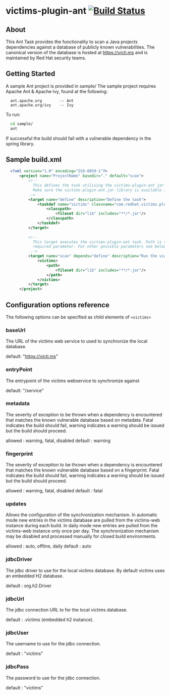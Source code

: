 # victims-plugin-ant [![Build Status](https://travis-ci.org/kgreav/victims-plugin-ant.png)](https://travis-ci.org/kgreav/victims-plugin-ant)

## About

This Ant Task provides the functionality to scan a Java projects dependencies against a database of publicly 
known vulnerabilities. The canonical version of the database is hosted at https://victi.ms and is maintained by
Red Hat security teams.

## Getting Started

A sample Ant project is provided in sample/
The sample project requires Apache Ant & Apache Ivy, found at the following:
```
  ant.apache.org        -- Ant
  ant.apache.org/ivy    -- Ivy
```
To run:
```sh
  cd sample/
  ant
```

If successful the build should fail with a vulnerable dependency in the spring library.

## Sample build.xml
```xml
  <?xml version="1.0" encoding="ISO-8859-1"?>
      <project name="ProjectName" basedir="." default="scan">
          <!-- 
            This defines the task utilising the victims-plugin-ant jar.
            Make sure the victims-plugin-ant.jar library is available in the classpath
          -->
          <target name="define" description="Define the task">
              <taskdef name="victims" classname="com.redhat.victims.plugin.ant.VictimsTask">
                  <classpath>
                      <fileset dir="lib" includes="**/*.jar"/>
                  </classpath>
              </taskdef>
          </target>
          
          <!--
            This target executes the victims-plugin-ant task. Path is the only
            required parameter. For other possible parameters see below.
           -->
          <target name="scan" depends="define" description="Run the victims scan">
              <victims>
                  <path>
                      <fileset dir="lib" includes="**/*.jar"/>
                  </path>
              </victims>
          </target>
      </project>
```
## Configuration options reference

The following options can be specified as child elements of ```<victims>```

### baseUrl

The URL of the victims web service to used to synchronize the local database.

default: "https://victi.ms"

### entryPoint

The entrypoint of the victims webservice to synchronize against

default: "/service"

### metadata

The severity of exception to be thrown when a dependency is encountered that matches the known vulnerable database based on metadata. Fatal indicates the build should fail, warning indicates a warning should be issued but the build should proceed.

allowed : warning, fatal, disabled
default : warning

### fingerprint

The severity of exception to be thrown when a dependency is encountered that matches the known vulnerable database based on a fingerprint. Fatal indicates the build should fail, warning indicates a warning should be issued but the build should proceed.

allowed : warning, fatal, disabled
default : fatal

### updates

Allows the configuration of the synchronization mechanism. In automatic mode new entries in the victims database are pulled from the victims-web instance during each build. In daily mode new entries are pulled from the victims-web instance only once per day. The synchronization mechanism may be disabled and processed manually for closed build environments.

allowed : auto, offline, daily
default : auto

### jdbcDriver

The jdbc driver to use for the local victims database. By default victims uses an embedded H2 database.

default : org.h2.Driver

### jdbcUrl

The jdbc connection URL to for the local victims database.

default : .victims (embedded h2 instance).

### jdbcUser

The username to use for the jdbc connection.

default : "victims"

### jdbcPass

The password to use for the jdbc connection.

default : "victims"
